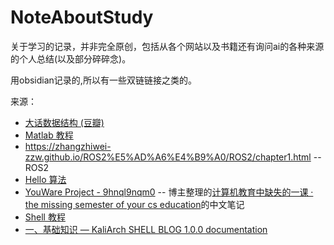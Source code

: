 # NoteAboutStudy
关于学习的记录，并非完全原创，包括从各个网站以及书籍还有询问ai的各种来源的个人总结(以及部分碎碎念)。

用obsidian记录的,所以有一些双链链接之类的。

来源：
 - [大话数据结构 (豆瓣)](https://book.douban.com/subject/35229404/)
 - [Matlab 教程](https://www.cainiaojc.com/matlab/matlab-tutorial.html)
 - https://zhangzhiwei-zzw.github.io/ROS2%E5%AD%A6%E4%B9%A0/ROS2/chapter1.html -- ROS2
 - [Hello 算法](https://www.hello-algo.com/)
 - [YouWare Project - 9hnql9nqm0](https://www.yourware.so/project/9hnql9nqm0) -- 博主整理的[计算机教育中缺失的一课 · the missing semester of your cs education](https://missing-semester-cn.github.io/)的中文笔记
 - [Shell 教程 ](https://www.runoob.com/linux/linux-shell.html)
 - [一、基础知识 — KaliArch SHELL BLOG 1.0.0 documentation](https://myshell-note.readthedocs.io/en/latest/shell-01-%E5%9F%BA%E7%A1%80%E7%9F%A5%E8%AF%86.html#id3)